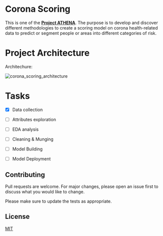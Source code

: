 # Corona Scoring

This is one of the **[Project ATHENA](https://athena-project.life/)**. The purpose is to develop and discover different methodologies to create a scoring model on corona health-related data to predict or segment people or areas into different categories of risk.


# Project Architecture

Architechure: 

![corona_scoring_architecture](images/corona_scoring_architecture.pngg)

# Tasks
- [x] Data collection
- [ ] Attributes exploration
- [ ] EDA analysis
- [ ] Cleaning & Munging
- [ ] Model Building
- [ ] Model Deployment


## Contributing
Pull requests are welcome. For major changes, please open an issue first to discuss what you would like to change.

Please make sure to update the tests as appropriate.

## License
[MIT](https://choosealicense.com/licenses/mit/)